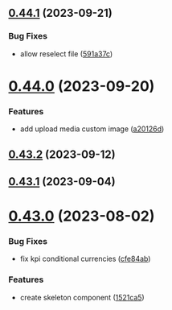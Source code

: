 ## [0.44.1](https://github.com/idbi/components/compare/v0.44.0...v0.44.1) (2023-09-21)


### Bug Fixes

* allow reselect file ([591a37c](https://github.com/idbi/components/commit/591a37cb2de01b37ceec69bb97d18b6514188e61))



# [0.44.0](https://github.com/idbi/components/compare/v0.43.2...v0.44.0) (2023-09-20)


### Features

* add upload media custom image ([a20126d](https://github.com/idbi/components/commit/a20126d2ae2328e91b5c2e57e4f830b222c67838))



## [0.43.2](https://github.com/idbi/components/compare/v0.43.1...v0.43.2) (2023-09-12)



## [0.43.1](https://github.com/idbi/components/compare/v0.43.0...v0.43.1) (2023-09-04)



# [0.43.0](https://github.com/idbi/components/compare/v0.42.2...v0.43.0) (2023-08-02)


### Bug Fixes

* fix kpi conditional currencies ([cfe84ab](https://github.com/idbi/components/commit/cfe84abb9ee1c3271ebb4e329f75c2870829dddd))


### Features

* create skeleton component ([1521ca5](https://github.com/idbi/components/commit/1521ca517a8712ca89c98675998f7992714907b2))



